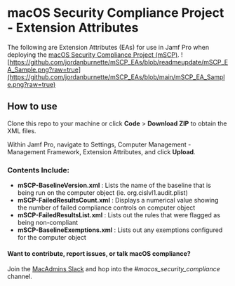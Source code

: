 # macOS Security Compliance Project - Extension Attributes
The following are Extension Attributes (EAs) for use in Jamf Pro when deploying the [macOS Security Compliance Project (mSCP)](https://github.com/usnistgov/macos_security).
![https://github.com/jordanburnette/mSCP_EAs/blob/readmeupdate/mSCP_EA_Sample.png?raw=true](https://github.com/jordanburnette/mSCP_EAs/blob/main/mSCP_EA_Sample.png?raw=true)
## How to use
Clone this repo to your machine or click **Code** > **Download ZIP** to obtain the XML files. 

Within Jamf Pro, navigate to Settings, Computer Management - Management Framework, Extension Attributes, and click **Upload**.

### Contents Include:
- **mSCP-BaselineVersion.xml** : Lists the name of the baseline that is being run on the computer object (ie. org.cislvl1.audit.plist)
- **mSCP-FailedResultsCount.xml** : Displays a numerical value showing the number of failed compliance controls on computer object
- **mSCP-FailedResultsList.xml** : Lists out the rules that were flagged as being non-compliant
- **mSCP-BaselineExemptions.xml** : Lists out any exemptions configured for the computer object

#### Want to contribute, report issues, or talk macOS compliance?
Join the [MacAdmins Slack](https://www.macadmins.org/) and hop into the *#macos_security_compliance* channel.
